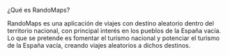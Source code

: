 ¿Qué es RandoMaps?

RandoMaps es una aplicación de viajes con destino aleatorio dentro
del territorio nacional, con principal interés en los pueblos de la
España vacía. Lo que se pretende es fomentar el turismo nacional y
potenciar el turismo de la España vacía, creando viajes aleatorios a
dichos destinos.
